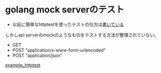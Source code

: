 # golang mock serverのテスト

- 以前に簡単なhttptestを使ったテストの仕方は[書いている](../20161106/example_server)

しかしapi serverのmockのようなものをテストする方法が整理されていない。

- GET
- POST "application/x-www-form-urlencoded"
- POST "application/json"

[example_httptest](./example_httptest)
